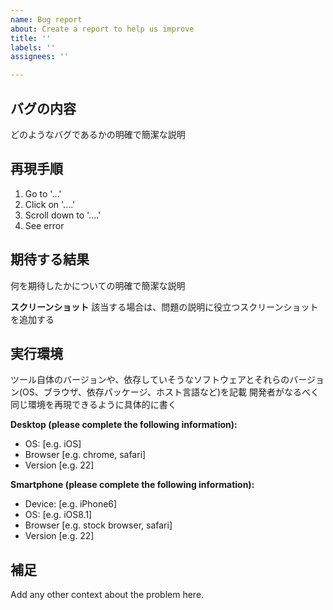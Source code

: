 ```yaml
---
name: Bug report
about: Create a report to help us improve
title: ''
labels: ''
assignees: ''

---
```


## バグの内容
どのようなバグであるかの明確で簡潔な説明

## 再現手順
1. Go to '...'
2. Click on '....'
3. Scroll down to '....'
4. See error

## 期待する結果
何を期待したかについての明確で簡潔な説明

**スクリーンショット**
該当する場合は、問題の説明に役立つスクリーンショットを追加する

## 実行環境
ツール自体のバージョンや、依存していそうなソフトウェアとそれらのバージョン(OS、ブラウザ、依存パッケージ、ホスト言語など)を記載
開発者がなるべく同じ環境を再現できるように具体的に書く

**Desktop (please complete the following information):**
 - OS: [e.g. iOS]
 - Browser [e.g. chrome, safari]
 - Version [e.g. 22]

**Smartphone (please complete the following information):**
 - Device: [e.g. iPhone6]
 - OS: [e.g. iOS8.1]
 - Browser [e.g. stock browser, safari]
 - Version [e.g. 22]

## 補足
Add any other context about the problem here.
